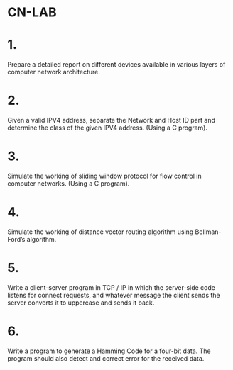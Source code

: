 # CN-LAB

# 1. 
Prepare a detailed report on different devices available in various layers of computer network
architecture.

# 2.
Given a valid IPV4 address, separate the Network and Host ID part and determine the class of
the given IPV4 address. (Using a C program).

# 3.
Simulate the working of sliding window protocol for flow control in computer networks. (Using
a C program).

# 4. 
Simulate the working of distance vector routing algorithm using Bellman-Ford’s algorithm.

# 5.
Write a client-server program in TCP / IP in which the server-side code listens for connect
requests, and whatever message the client sends the server converts it to uppercase and sends it
back.

# 6.
Write a program to generate a Hamming Code for a four-bit data. The program should also
detect and correct error for the received data.
